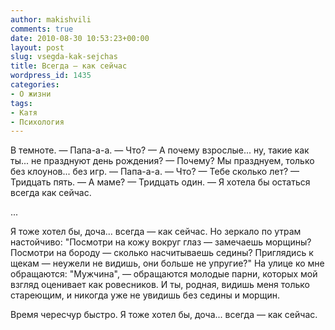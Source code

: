```yaml
---
author: makishvili
comments: true
date: 2010-08-30 10:53:23+00:00
layout: post
slug: vsegda-kak-sejchas
title: Всегда — как сейчас
wordpress_id: 1435
categories:
- О жизни
tags:
- Катя
- Психология
---
```


В темноте.
— Папа-а-а.
— Что?
— А почему взрослые... ну, такие как ты... не празднуют день рождения?
— Почему? Мы празднуем, только без клоунов... без игр.
— Папа-а-а.
— Что?
— Тебе сколько лет?
— Тридцать пять.
— А маме?
— Тридцать один.
— Я хотела бы остаться всегда как сейчас.

...

Я тоже хотел бы, доча... всегда — как сейчас. Но зеркало по утрам настойчиво: "Посмотри на кожу вокруг глаз — замечаешь морщины? Посмотри на бороду — сколько насчитываешь седины? Приглядись к щекам — неужели не видишь, они больше не упругие?" На улице ко мне обращаются: "Мужчина", — обращаются молодые парни, которых мой взгляд оценивает как ровесников. И ты, родная, видишь меня только стареющим, и никогда уже не увидишь без седины и морщин. 

Время чересчур быстро.
Я тоже хотел бы, доча... всегда — как сейчас. 


